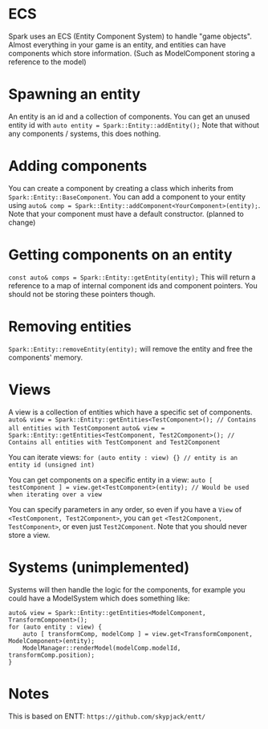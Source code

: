 # ECS

Spark uses an ECS (Entity Component System) to handle "game objects". 
Almost everything in your game is an entity, and entities can have components which store information. (Such as ModelComponent storing a reference to the model)

# Spawning an entity
An entity is an id and a collection of components. You can get an unused entity id with `auto entity = Spark::Entity::addEntity();`
Note that without any components / systems, this does nothing.

# Adding components
You can create a component by creating a class which inherits from `Spark::Entity::BaseComponent`.
You can add a component to your entity using `auto& comp = Spark::Entity::addComponent<YourComponent>(entity);`. Note that your component must have a default constructor. (planned to change)

# Getting components on an entity
`const auto& comps = Spark::Entity::getEntity(entity);`
This will return a reference to a map of internal component ids and component pointers.
You should not be storing these pointers though.

# Removing entities
`Spark::Entity::removeEntity(entity);` will remove the entity and free the components' memory.

# Views
A view is a collection of entities which have a specific set of components.
`auto& view = Spark::Entity::getEntities<TestComponent>(); // Contains all entities with TestComponent`
`auto& view = Spark::Entity::getEntities<TestComponent, Test2Component>(); // Contains all entities with TestComponent and Test2Component`

You can iterate views:
`for (auto entity : view) {} // entity is an entity id (unsigned int)`

You can get components on a specific entity in a view:
`auto [ testComponent ] = view.get<TestComponent>(entity); // Would be used when iterating over a view`

You can specify parameters in any order, so even if you have a `View` of `<TestComponent, Test2Component>`, you can `get` `<Test2Component, TestComponent>`, or even just `Test2Component`.
Note that you should never store a view.

# Systems (unimplemented)
Systems will then handle the logic for the components, for example you could have a ModelSystem which does something like:
```
auto& view = Spark::Entity::getEntities<ModelComponent, TransformComponent>();
for (auto entity : view) {
	auto [ transformComp, modelComp ] = view.get<TransformComponent, ModelComponent>(entity);
	ModelManager::renderModel(modelComp.modelId, transformComp.position);
}
```

# Notes
This is based on ENTT: `https://github.com/skypjack/entt/`